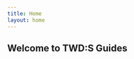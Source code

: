 ```yaml
---
title: Home
layout: home
---
```


<script>
    document.addEventListener('DOMContentLoaded', function() {
        var language = navigator.language || navigator.userLanguage;
        var mainElement = document.querySelector('.main-content main');
        mainElement.innerHTML = '<h3>Translate the website:</h3><a href="https://redkuni-github-io.translate.goog/Kunis-TWDS-Guides/?_x_tr_sl=en&_x_tr_tl=' + language + '">Google Translate to ' + language + '</a>';
    });
</script>

## Welcome to TWD:S Guides